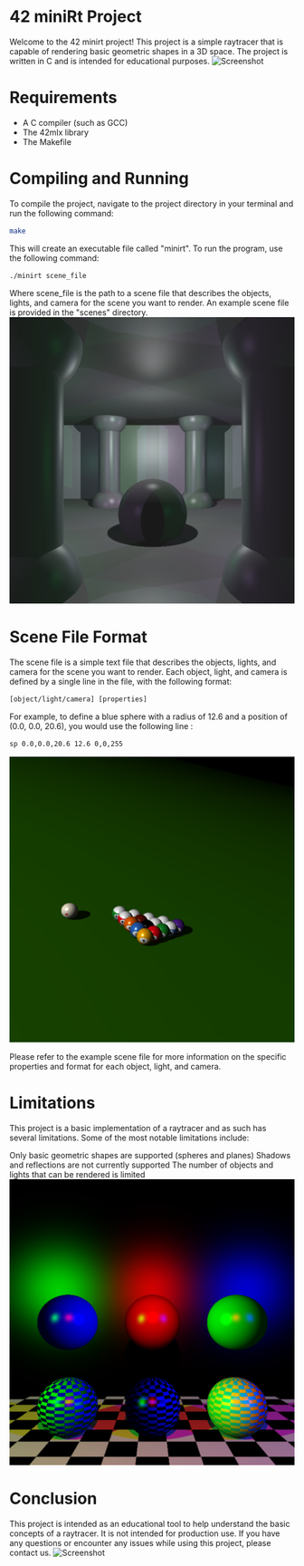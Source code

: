 # 42 miniRt Project
Welcome to the 42 minirt project! This project is a simple raytracer that is capable of rendering basic geometric shapes in a 3D space. The project is written in C and is intended for educational purposes.
![Screenshot](img/morocco.png)
# Requirements
- A C compiler (such as GCC)
- The 42mlx library
- The Makefile

# Compiling and Running

To compile the project, navigate to the project directory in your terminal and run the following command:
```bash
make
```
This will create an executable file called "minirt". To run the program, use the following command:
```bash
./minirt scene_file
```
Where scene_file is the path to a scene file that describes the objects, lights, and camera for the scene you want to render. An example scene file is provided in the "scenes" directory.
![Screenshot](img/room404.png)
# Scene File Format
The scene file is a simple text file that describes the objects, lights, and camera for the scene you want to render.
Each object, light, and camera is defined by a single line in the file, with the following format:

```txt
[object/light/camera] [properties]
```

For example, to define a blue sphere with a radius of 12.6 and a position of (0.0, 0.0, 20.6), you would use the following line :

```txt
sp 0.0,0.0,20.6 12.6 0,0,255
```
![Screenshot](img/8pool.png)

Please refer to the example scene file for more information on the specific properties and format for each object, light, and camera.

# Limitations

This project is a basic implementation of a raytracer and as such has several limitations. Some of the most notable limitations include:

Only basic geometric shapes are supported (spheres and planes)
Shadows and reflections are not currently supported
The number of objects and lights that can be rendered is limited
![Screenshot](img/color.png)
# Conclusion

This project is intended as an educational tool to help understand the basic concepts of a raytracer. It is not intended for production use.
If you have any questions or encounter any issues while using this project, please contact us.
![Screenshot](img/basquette.png)
